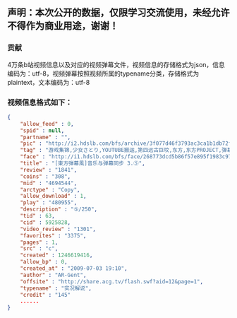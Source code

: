 ## 声明：本次公开的数据，仅限学习交流使用，未经允许不得作为商业用途，谢谢！

### 贡献
4万条b站视频信息以及对应的视频弹幕文件，视频信息的存储格式为json，信息编码为：utf-8，视频弹幕按照视频所属的typename分类，存储格式为plaintext，文本编码为：utf-8
### 视频信息格式如下：

```json
{
    "allow_feed" : 0,
    "spid" : null,
    "partname" : "",
    "pic" : "http://i2.hdslb.com/bfs/archive/3f077d46f3793ac3ca1b1db72feae34dceeb6821.jpg",
    "tag" : "游戏集锦,少女さとり,YOUTUBE搬运,第四远古巨坟,东方,东方PROJECT,弹幕风,东方弾幕风,AV12",
    "face" : "http://i1.hdslb.com/bfs/face/268773dcd5b86f57e895f1983c973aa0f53ab086.jpg",
    "title" : "[東方弾幕風]音乐与弹幕同步 3.⑤",
    "review" : "1841",
    "coins" : "308",
    "mid" : "4694544",
    "arctype" : "Copy",
    "allow_download" : 1,
    "play" : "480955",
    "description" : "⑤/250",
    "tid" : 63,
    "cid" : 5925828,
    "video_review" : "1301",
    "favorites" : "3375",
    "pages" : 1,
    "src" : "c",
    "created" : 1246619416,
    "allow_bp" : 0,
    "created_at" : "2009-07-03 19:10",
    "author" : "AR-Gent",
    "offsite" : "http://share.acg.tv/flash.swf?aid=12&page=1",
    "typename" : "实况解说",
    "credit" : "145"
    ......
}
```

